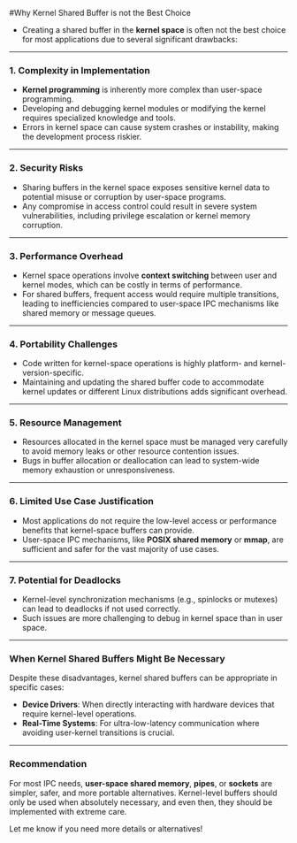 #Why Kernel Shared Buffer is not the Best Choice

 - Creating a shared buffer in the **kernel space** is often not the best choice for most applications due to several significant drawbacks:

---

### 1. **Complexity in Implementation**
   - **Kernel programming** is inherently more complex than user-space programming.
   - Developing and debugging kernel modules or modifying the kernel requires specialized knowledge and tools.
   - Errors in kernel space can cause system crashes or instability, making the development process riskier.

---

### 2. **Security Risks**
   - Sharing buffers in the kernel space exposes sensitive kernel data to potential misuse or corruption by user-space programs.
   - Any compromise in access control could result in severe system vulnerabilities, including privilege escalation or kernel memory corruption.

---

### 3. **Performance Overhead**
   - Kernel space operations involve **context switching** between user and kernel modes, which can be costly in terms of performance.
   - For shared buffers, frequent access would require multiple transitions, leading to inefficiencies compared to user-space IPC mechanisms like shared memory or message queues.

---

### 4. **Portability Challenges**
   - Code written for kernel-space operations is highly platform- and kernel-version-specific.
   - Maintaining and updating the shared buffer code to accommodate kernel updates or different Linux distributions adds significant overhead.

---

### 5. **Resource Management**
   - Resources allocated in the kernel space must be managed very carefully to avoid memory leaks or other resource contention issues.
   - Bugs in buffer allocation or deallocation can lead to system-wide memory exhaustion or unresponsiveness.

---

### 6. **Limited Use Case Justification**
   - Most applications do not require the low-level access or performance benefits that kernel-space buffers can provide.
   - User-space IPC mechanisms, like **POSIX shared memory** or **mmap**, are sufficient and safer for the vast majority of use cases.

---

### 7. **Potential for Deadlocks**
   - Kernel-level synchronization mechanisms (e.g., spinlocks or mutexes) can lead to deadlocks if not used correctly.
   - Such issues are more challenging to debug in kernel space than in user space.

---

### When Kernel Shared Buffers Might Be Necessary
Despite these disadvantages, kernel shared buffers can be appropriate in specific cases:
- **Device Drivers**: When directly interacting with hardware devices that require kernel-level operations.
- **Real-Time Systems**: For ultra-low-latency communication where avoiding user-kernel transitions is crucial.

---

### Recommendation
For most IPC needs, **user-space shared memory**, **pipes**, or **sockets** are simpler, safer, and more portable alternatives. Kernel-level buffers should only be used when absolutely necessary, and even then, they should be implemented with extreme care.

Let me know if you need more details or alternatives!
